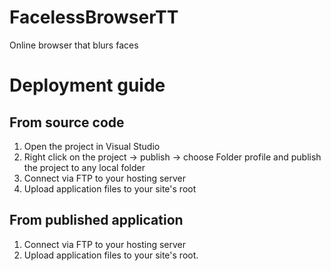 # FacelessBrowserTT
Online browser that blurs faces

# Deployment guide

## From source code

1) Open the project in Visual Studio
2) Right click on the project -> publish -> choose Folder profile and publish the project to any local folder
3) Connect via FTP to your hosting server 
4) Upload application files to your site's root

## From published application
1) Connect via FTP to your hosting server 
2) Upload application files to your site's root.
